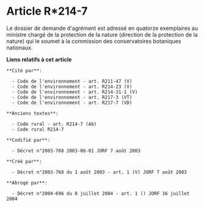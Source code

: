 # Article R*214-7

Le dossier de demande d'agrément est adressé en quatorze exemplaires au ministre chargé de la protection de la nature
(direction de la protection de la nature) qui le soumet à la commission des conservatoires botaniques nationaux.

**Liens relatifs à cet article**

	**Cité par**:

	  - Code de l'environnement - art. R211-47 (V)
	  - Code de l'environnement - art. R214-23 (V)
	  - Code de l'environnement - art. R214-31-1 (V)
	  - Code de l'environnement - art. R217-3 (VT)
	  - Code de l'environnement - art. R217-7 (VD)

	**Anciens textes**:

	  - Code rural - art. R214-7 (Ab)
	  - Code rural R214-7

	**Codifié par**:

	  - Décret n°2003-768 2003-08-01 JORF 7 août 2003

	**Créé par**:

	  - Décret n°2003-768 du 1 août 2003 - art. 1 (V) JORF 7 août 2003

	**Abrogé par**:

	  - Décret n°2004-696 du 8 juillet 2004 - art. 1 () JORF 16 juillet 2004
